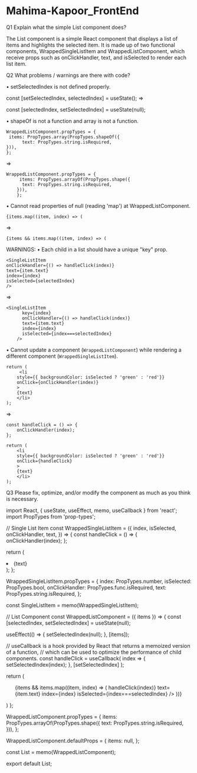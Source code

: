 # Mahima-Kapoor_FrontEnd
Q1 Explain what the simple List component does?

The List component is a simple React component that displays a list of items and highlights the selected item. It is made up of two functional components, WrappedSingleListItem and WrappedListComponent, which receive props such as onClickHandler, text, and isSelected to render each list item. 

Q2 What problems / warnings are there with code?

•	setSelectedIndex is not defined properly.

const [setSelectedIndex, selectedIndex] = useState(); =>

const [selectedIndex, setSelectedIndex] = useState(null);

•	shapeOf is not a function and array is not a function.

	WrappedListComponent.propTypes = {
 	 items: PropTypes.array(PropTypes.shapeOf({
    	  text: PropTypes.string.isRequired,
  	})),
	};
=>

	WrappedListComponent.propTypes = {
         items: PropTypes.arrayOf(PropTypes.shape({
          text: PropTypes.string.isRequired,
        })),
        };

•	Cannot read properties of null (reading 'map') at WrappedListComponent.

	{items.map((item, index) => (		
=>

	{items && items.map((item, index) => (

WARNINGS:
•	Each child in a list should have a unique "key" prop.

 	<SingleListItem
	onClickHandler={() => handleClick(index)}
	text={item.text}
	index={index}
	isSelected={selectedIndex}
	/>
	
=>

	<SingleListItem
          key={index}
          onClickHandler={() => handleClick(index)}
          text={item.text}
          index={index}
          isSelected={index===selectedIndex}
        />
•	Cannot update a component (`WrappedListComponent`) while rendering a different component (`WrappedSingleListItem`).

	return (
    	 <li
      	style={{ backgroundColor: isSelected ? 'green' : 'red'}}
      	onClick={onClickHandler(index)}
    	>
      	{text}
    	</li>
  	);
	
=>

	const handleClick = () => {
    	onClickHandler(index);
  	};

  	return (
    	<li
      	style={{ backgroundColor: isSelected ? 'green' : 'red'}}
      	onClick={handleClick}
    	>
      	{text}
    	</li>
  	);

Q3 Please fix, optimize, and/or modify the component as much as you think is necessary.

import React, { useState, useEffect, memo, useCallback } from 'react';
import PropTypes from 'prop-types';

// Single List Item
const WrappedSingleListItem = ({
index,
isSelected,
onClickHandler,
text,
}) => {
const handleClick = () => {
onClickHandler(index);
};

return (
<li
style={{ backgroundColor: isSelected ? 'green' : 'red'}}
onClick={handleClick}
>
{text}
</li>
);
};

WrappedSingleListItem.propTypes = {
index: PropTypes.number,
isSelected: PropTypes.bool,
onClickHandler: PropTypes.func.isRequired,
text: PropTypes.string.isRequired,
};

const SingleListItem = memo(WrappedSingleListItem);

// List Component
const WrappedListComponent = ({
items
}) => {
const [selectedIndex, setSelectedIndex] = useState(null);

useEffect(() => {
setSelectedIndex(null);
}, [items]);

//  useCallback is a hook provided by React that returns a memoized version of a function,
//  which can be used to optimize the performance of child components. 
const handleClick = useCallback(
index => {
setSelectedIndex(index);
},
[setSelectedIndex]
);

return (
<ul style={{ textAlign: 'left' }}>
{items && items.map((item, index) => (
<SingleListItem
key={index}
onClickHandler={() => handleClick(index)}
text={item.text}
index={index}
isSelected={index===selectedIndex}
/>
))}
</ul>
)
};

WrappedListComponent.propTypes = {
items: PropTypes.arrayOf(PropTypes.shape({
text: PropTypes.string.isRequired,
})),
};

WrappedListComponent.defaultProps = {
items: null,
};

const List = memo(WrappedListComponent);

export default List;



 
